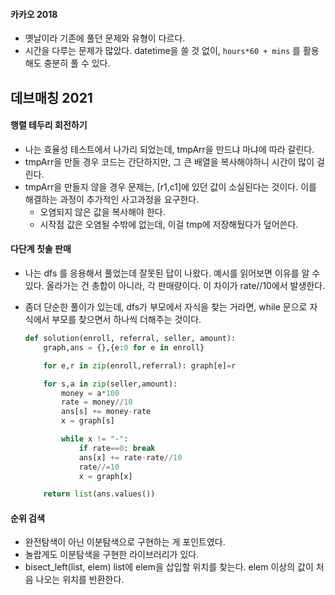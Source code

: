 #### 카카오 2018

- 옛날이라 기존에 풀던 문제와 유형이 다르다. 
- 시간을 다루는 문제가 많았다. datetime을 쓸 것 없이, `hours*60 + mins` 를 활용해도 충분히 풀 수 있다.



## 데브매칭 2021

#### 행렬 테두리 회전하기

- 나는 효율성 테스트에서 나가리 되었는데, tmpArr을 만드냐 마냐에 따라 갈린다.
- tmpArr을 만들 경우 코드는 간단하지만, 그 큰 배열을 복사해야하니 시간이 많이 걸린다.
- tmpArr을 만들지 않을 경우 문제는, [r1,c1]에 있던 값이 소실된다는 것이다. 
  이를 해결하는 과정이 추가적인 사고과정을 요구한다.
  - 오염되지 않은 값을 복사해야 한다. 
  - 시작점 값은 오염될 수밖에 없는데, 이걸 tmp에 저장해뒀다가 덮어쓴다.



#### 다단계 칫솔 판매

- 나는 dfs 를 응용해서 풀었는데 잘못된 답이 나왔다. 예시를 읽어보면 이유를 알 수 있다.
  올라가는 건 총합이 아니라, 각 판매량이다. 이 차이가 rate//10에서 발생한다.

- 좀더 단순한 풀이가 있는데, dfs가 부모에서 자식을 찾는 거라면,
  while 문으로 자식에서 부모를 찾으면서 하나씩 더해주는 것이다.

  ```python
  def solution(enroll, referral, seller, amount):
      graph,ans = {},{e:0 for e in enroll}
  
      for e,r in zip(enroll,referral): graph[e]=r
  
      for s,a in zip(seller,amount):
          money = a*100
          rate = money//10
          ans[s] += money-rate
          x = graph[s]
  
          while x != "-":
              if rate==0: break
              ans[x] += rate-rate//10
              rate//=10
              x = graph[x]
  
      return list(ans.values())
  ```

  

#### 순위 검색

- 완전탐색이 아닌 이분탐색으로 구현하는 게 포인트였다. 
- 놀랍게도 이분탐색을 구현한 라이브러리가 있다.
- bisect_left(list, elem)
  list에 elem을 삽입할 위치를 찾는다. elem 이상의 값이 처음 나오는 위치를 반환한다.

